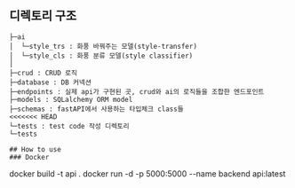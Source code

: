 ## 디렉토리 구조
```
├─ai
│  └─style_trs : 화풍 바꿔주는 모델(style-transfer)
│  └─style_cls : 화풍 분류 모델(style classifier)
│  
├─crud : CRUD 로직
├─database : DB 커넥션 
├─endpoints : 실제 api가 구현된 곳, crud와 ai의 로직들을 조합한 엔드포인트
├─models : SQLalchemy ORM model
├─schemas : fastAPI에서 사용하는 타입체크 class들
<<<<<<< HEAD
└─tests : test code 작성 디렉토리
└─tests

## How to use
### Docker
```
docker build -t api .
docker run -d -p 5000:5000 --name backend api:latest
```